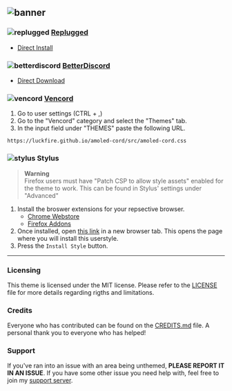 ![banner](https://discord-extensions.github.io/assets/banners/amoled-cord.png)
---
### ![replugged](https://discord-extensions.github.io/assets/icons/replugged.png) **[Replugged](https://replugged.dev)**
- [Direct Install](https://replugged.dev/install?identifier=luckfire/amoled-cord&source=github)

### ![betterdiscord](https://discord-extensions.github.io/assets/icons/betterdiscord.png) **[BetterDiscord](https://betterdiscord.app)**
- [Direct Download](https://betterdiscord.app/Download?id=144)

### ![vencord](https://discord-extensions.github.io/assets/icons/vencord.gif) **[Vencord](https://github.com/Vendicated/Vencord)**
1. Go to user settings (CTRL + ,)
2. Go to the "Vencord" category and select the "Themes" tab.
3. In the input field under "THEMES" paste the following URL.
```
https://luckfire.github.io/amoled-cord/src/amoled-cord.css
```

### ![stylus](https://discord-extensions.github.io/assets/icons/stylus.png) **Stylus**
> **Warning**  
> Firefox users must have "Patch CSP to allow style assets" enabled for the theme to work. This can be found in Stylus' settings under "Advanced"
1. Install the broswer extensions for your repsective browser.
    - [Chrome Webstore](https://chrome.google.com/webstore/detail/stylus/clngdbkpkpeebahjckkjfobafhncgmne)
    - [Firefox Addons](https://addons.mozilla.org/en-US/firefox/addon/styl-us)
2. Once installed, open [this link](https://github.com/discord-extensions/amoled-cord/blob/main/clients/amoled-cord.user.css) in a new browser tab. This opens the page where you will install this userstyle.
3. Press the `Install Style` button.
---
### Licensing
This theme is licensed under the MIT license. Please refer to the [LICENSE](./LICENSE) file for more details regarding rigths and limitations.

### Credits
Everyone who has contributed can be found on the [CREDITS.md](./CREDITS.md) file. A personal thank you to everyone who has helped!

### Support
If you've ran into an issue with an area being unthemed, **PLEASE REPORT IT IN AN ISSUE**. If you have some other issue you need help with, feel free to join my [support server](https://discord.gg/vYdXbEzqDs).